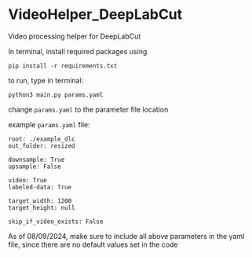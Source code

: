 # VideoHelper_DeepLabCut
Video processing helper for DeepLabCut

In terminal, install required packages using 

```
pip install -r requirements.txt
```

to run, type in terminal:

```
python3 main.py params.yaml
```

change `params.yaml` to the parameter file location

example `params.yaml` file:

```
root: ./example_dlc
out_folder: resized

downsample: True
upsample: False

video: True
labeled-data: True

target_width: 1200
target_height: null

skip_if_video_exists: False
```

As of 08/09/2024, make sure to include all above parameters in the yaml file, since there are no default values set in the code
